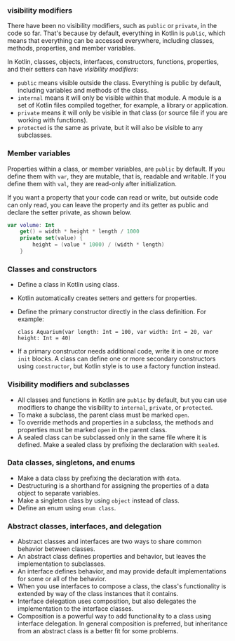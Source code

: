 ### visibility modifiers
There have been no visibility modifiers, such as `public` or `private`, in the code so far. That's because by default, everything in Kotlin is `public`, which means that everything can be accessed everywhere, including classes, methods, properties, and member variables.

In Kotlin, classes, objects, interfaces, constructors, functions, properties, and their setters can have _visibility modifiers_:

- `public` means visible outside the class. Everything is public by default, including variables and methods of the class.
- `internal` means it will only be visible within that module. A module is a set of Kotlin files compiled together, for example, a library or application.
- `private` means it will only be visible in that class (or source file if you are working with functions).
- `protected` is the same as private, but it will also be visible to any subclasses.

### Member variables
Properties within a class, or member variables, are `public` by default. If you define them with `var`, they are mutable, that is, readable and writable. If you define them with `val`, they are read-only after initialization.

If you want a property that your code can read or write, but outside code can only read, you can leave the property and its getter as public and declare the setter private, as shown below.

````kotlin
var volume: Int
    get() = width * height * length / 1000
    private set(value) {
        height = (value * 1000) / (width * length)
    }
````

### Classes and constructors
- Define a class in Kotlin using class.
- Kotlin automatically creates setters and getters for properties.
- Define the primary constructor directly in the class definition. For example:

    `class Aquarium(var length: Int = 100, var width: Int = 20, var height: Int = 40)`
- If a primary constructor needs additional code, write it in one or more `init` blocks.
A class can define one or more secondary constructors using `constructor`, but Kotlin style is to use a factory function instead.
### Visibility modifiers and subclasses
- All classes and functions in Kotlin are `public` by default, but you can use modifiers to change the visibility to `internal`, `private`, or `protected`.
- To make a subclass, the parent class must be marked `open`.
- To override methods and properties in a subclass, the methods and properties must be marked `open` in the parent class.
- A sealed class can be subclassed only in the same file where it is defined. Make a sealed class by prefixing the declaration with `sealed`.
### Data classes, singletons, and enums
- Make a data class by prefixing the declaration with `data`.
- Destructuring is a shorthand for assigning the properties of a data object to separate variables.
- Make a singleton class by using `object` instead of class.
- Define an enum using `enum class`.
### Abstract classes, interfaces, and delegation
- Abstract classes and interfaces are two ways to share common behavior between classes.
- An abstract class defines properties and behavior, but leaves the implementation to subclasses.
- An interface defines behavior, and may provide default implementations for some or all of the behavior.
- When you use interfaces to compose a class, the class's functionality is extended by way of the class instances that it contains.
- Interface delegation uses composition, but also delegates the implementation to the interface classes.
- Composition is a powerful way to add functionality to a class using interface delegation. In general composition is preferred, but inheritance from an abstract class is a better fit for some problems.